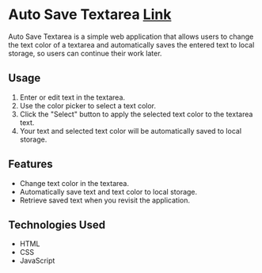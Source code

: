 # Auto Save Textarea  [Link](https://abhilashtengli.github.io/Auto-Save-Textarea/)

Auto Save Textarea is a simple web application that allows users to change the text color of a textarea and automatically saves the entered text to local storage, so users can continue their work later.

## Usage

1. Enter or edit text in the textarea.
2. Use the color picker to select a text color.
3. Click the "Select" button to apply the selected text color to the textarea text.
4. Your text and selected text color will be automatically saved to local storage.

## Features

- Change text color in the textarea.
- Automatically save text and text color to local storage.
- Retrieve saved text when you revisit the application.

## Technologies Used

- HTML
- CSS
- JavaScript
